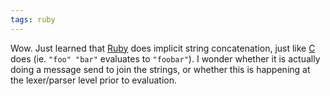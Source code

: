```yaml
---
tags: ruby
---
```


Wow. Just learned that [Ruby](/wiki/Ruby) does implicit string concatenation, just like [C](/wiki/C) does (ie. `"foo" "bar"` evaluates to `"foobar"`). I wonder whether it is actually doing a message send to join the strings, or whether this is happening at the lexer/parser level prior to evaluation.

